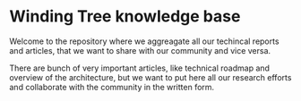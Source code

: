 # Winding Tree knowledge base

Welcome to the repository where we aggreagate all our techincal reports and articles,
that we want to share with our community and vice versa.

There are bunch of very important articles, like technical roadmap and overview of the architecture,
but we want to put here all our research efforts and collaborate with the community in the written form.
